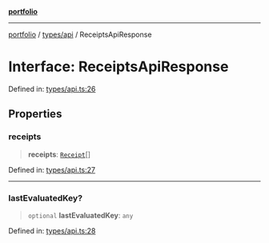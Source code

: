 [**portfolio**](../../../README.md)

***

[portfolio](../../../modules.md) / [types/api](../README.md) / ReceiptsApiResponse

# Interface: ReceiptsApiResponse

Defined in: [types/api.ts:26](https://github.com/tnorlund/Portfolio/blob/be4a4fcb1f00a4ba4a25ebea5eba0866cd1ced33/portfolio/types/api.ts#L26)

## Properties

### receipts

> **receipts**: [`Receipt`](Receipt.md)[]

Defined in: [types/api.ts:27](https://github.com/tnorlund/Portfolio/blob/be4a4fcb1f00a4ba4a25ebea5eba0866cd1ced33/portfolio/types/api.ts#L27)

***

### lastEvaluatedKey?

> `optional` **lastEvaluatedKey**: `any`

Defined in: [types/api.ts:28](https://github.com/tnorlund/Portfolio/blob/be4a4fcb1f00a4ba4a25ebea5eba0866cd1ced33/portfolio/types/api.ts#L28)
